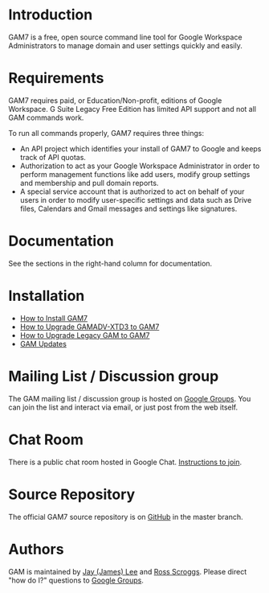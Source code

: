 # Introduction
GAM7 is a free, open source command line tool for Google Workspace Administrators to manage domain and user settings quickly and easily.

# Requirements
GAM7 requires paid, or Education/Non-profit, editions of Google Workspace. G Suite Legacy Free Edition has limited API support and not all GAM commands work.

To run all commands properly, GAM7 requires three things:
* An API project which identifies your install of GAM7 to Google and keeps track of API quotas.
* Authorization to act as your Google Workspace Administrator in order to perform management functions like add users, modify group settings and membership and pull domain reports.
* A special service account that is authorized to act on behalf of your users in order to modify user-specific settings and data such as Drive files, Calendars and Gmail messages and settings like signatures.

# Documentation
See the sections in the right-hand column for documentation.

# Installation
* [How to Install GAM7](How-to-Install-GAM7)
* [How to Upgrade GAMADV-XTD3 to GAM7](How-to-Upgrade-GAMADV-XTD3-to-GAM7)
* [How to Upgrade Legacy GAM to GAM7](How-to-Upgrade-Legacy-GAM-to-GAM7)
* [GAM Updates](https://github.com/GAM-team/GAM/wiki/GamUpdates)

# Mailing List / Discussion group
The GAM mailing list / discussion group is hosted on [Google Groups].
You can join the list and interact via email, or just post from the web itself.

# Chat Room

There is a public chat room hosted in Google Chat. [Instructions to join](https://github.com/GAM-team/GAM/wiki/GAM-Public-Chat-Room).

# Source Repository
The official GAM7 source repository is on [GitHub](https://github.com/GAM-team/GAM/tree/master) in the master branch.

# Authors
GAM is maintained by [Jay (James) Lee](mailto:jay0lee@gmail.com) and [Ross Scroggs](mailto:ross.scroggs@gmail.com). Please direct "how do I?" questions to [Google Groups].


[Google Groups]: https://groups.google.com/group/google-apps-manager
